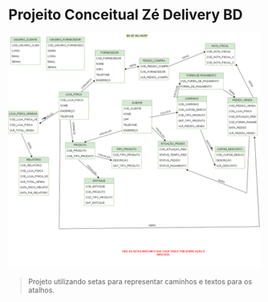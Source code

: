 # Projeito Conceitual Zé Delivery BD

<img src="https://raw.githubusercontent.com/caiiohsantos/Banco-De-Dados/main/zédelivery.drawio.png">

> Projeto utilizando setas para representar caminhos e textos para os atalhos.
